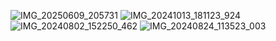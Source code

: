 ![IMG_20250609_205731](https://github.com/user-attachments/assets/b921336e-e2fc-4129-a690-ef56ce079d0d)
![IMG_20241013_181123_924](https://github.com/user-attachments/assets/29e59e76-c8ce-4465-ba00-c69cbc895cf1)
![IMG_20240802_152250_462](https://github.com/user-attachments/assets/e5ebce8f-5b7a-4805-9f73-f90a592e5850)
![IMG_20240824_113523_003](https://github.com/user-attachments/assets/bc9428be-a13f-4425-bc6c-e99bc674985f)
